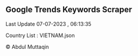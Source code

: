 

## Google Trends Keywords Scraper 
 
Last Update 07-07-2023 , 06:13:35

Country List :
VIETNAM.json



© Abdul Muttaqin 
